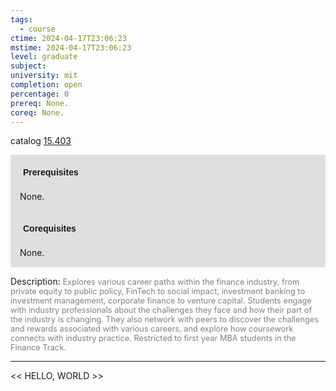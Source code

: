 ```yaml
---
tags:
  - course
ctime: 2024-04-17T23:06:23
mstime: 2024-04-17T23:06:23
level: graduate
subject: 
university: mit
completion: open
percentage: 0
prereq: None.
coreq: None.
---
```


catalog [15.403](http://student.mit.edu/catalog/m15b.html#15.403)

<span style="display: block; padding: 15px; background-color: rgb(100, 100, 100, 0.2);"><font id="m_prereq1141_0" style="display: block; font-family: Arial, sans-serif; font-weight: bold; padding: 5px">Prerequisites</font><br><span id="prereq1141_0">None.</span></span>
<span style="display: block; padding: 15px; background-color: rgb(100, 100, 100, 0.2);"><font id="m_coreq1141_0" style="display: block; font-family: Arial, sans-serif; font-weight: bold; padding: 5px">Corequisites</font><br><span id="coreq1141_0">None.</span></span>

<font style="">Description:</font>
<font style="color: grey; font-size: 0.8rem;">Explores various career paths within the finance industry, from private equity to public policy, FinTech to social impact, investment banking to investment management, corporate finance to venture capital. Students engage with industry professionals about the challenges they face and how their part of the industry is changing. They also network with peers to discover the challenges and rewards associated with various careers, and explore how coursework connects with industry practice. Restricted to first year MBA students in the Finance Track.</font>



---

<< HELLO, WORLD >>
